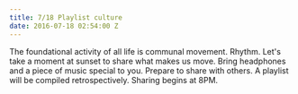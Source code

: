 ```yaml
---
title: 7/18 Playlist culture
date: 2016-07-18 02:54:00 Z
---
```


The foundational activity of all life is communal movement. Rhythm. Let's take a moment at sunset to share what makes us move. Bring headphones and a piece of music special to you. Prepare to share with others. A playlist will be compiled retrospectively. Sharing begins at 8PM.